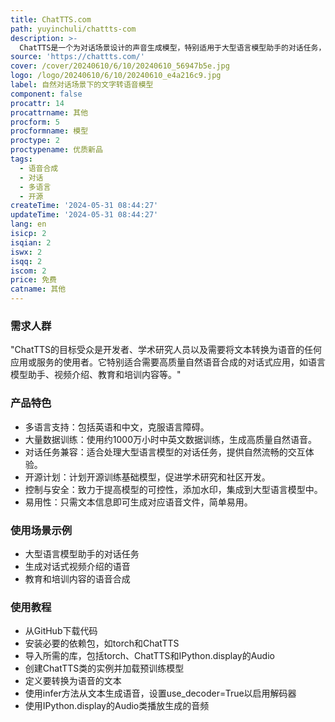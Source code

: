 ```yaml
---
title: ChatTTS.com
path: yuyinchuli/chattts-com
description: >-
  ChatTTS是一个为对话场景设计的声音生成模型，特别适用于大型语言模型助手的对话任务，以及对话式音频和视频介绍等应用。它支持中英文，通过使用约10万小时的中英文数据训练，展现出高质量和自然度的语音合成能力。
source: 'https://chattts.com/'
cover: /cover/20240610/6/10/20240610_56947b5e.jpg
logo: /logo/20240610/6/10/20240610_e4a216c9.jpg
label: 自然对话场景下的文字转语音模型
component: false
procattr: 14
procattrname: 其他
procform: 5
procformname: 模型
proctype: 2
proctypename: 优质新品
tags:
  - 语音合成
  - 对话
  - 多语言
  - 开源
createTime: '2024-05-31 08:44:27'
updateTime: '2024-05-31 08:44:27'
lang: en
isicp: 2
isqian: 2
iswx: 2
isqq: 2
iscom: 2
price: 免费
catname: 其他
---
```




### 需求人群
"ChatTTS的目标受众是开发者、学术研究人员以及需要将文本转换为语音的任何应用或服务的使用者。它特别适合需要高质量自然语音合成的对话式应用，如语言模型助手、视频介绍、教育和培训内容等。"

### 产品特色
* 多语言支持：包括英语和中文，克服语言障碍。
* 大量数据训练：使用约1000万小时中英文数据训练，生成高质量自然语音。
* 对话任务兼容：适合处理大型语言模型的对话任务，提供自然流畅的交互体验。
* 开源计划：计划开源训练基础模型，促进学术研究和社区开发。
* 控制与安全：致力于提高模型的可控性，添加水印，集成到大型语言模型中。
* 易用性：只需文本信息即可生成对应语音文件，简单易用。

### 使用场景示例
* 大型语言模型助手的对话任务
* 生成对话式视频介绍的语音
* 教育和培训内容的语音合成

### 使用教程
* 从GitHub下载代码
* 安装必要的依赖包，如torch和ChatTTS
* 导入所需的库，包括torch、ChatTTS和IPython.display的Audio
* 创建ChatTTS类的实例并加载预训练模型
* 定义要转换为语音的文本
* 使用infer方法从文本生成语音，设置use_decoder=True以启用解码器
* 使用IPython.display的Audio类播放生成的音频

  
